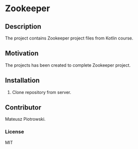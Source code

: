 # Zookeeper

## Description

The project contains Zookeeper project files from Kotlin course.

## Motivation

The projects has been created to complete Zookeeper project.

## Installation

1. Clone repository from server.

## Contributor

Mateusz Piotrowski.

### License

MIT
